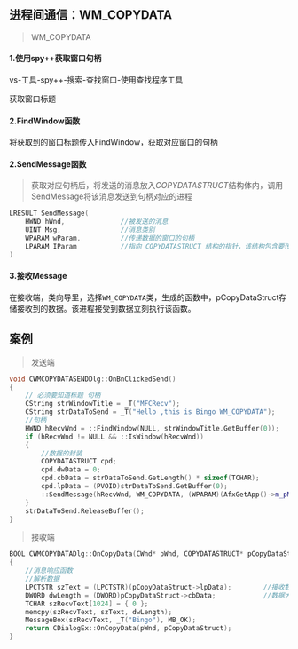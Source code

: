## 进程间通信：WM_COPYDATA

> WM_COPYDATA

#### 1.使用spy++获取窗口句柄

vs-工具-spy++-搜索-查找窗口-使用查找程序工具

获取窗口标题

#### 2.FindWindow函数

将获取到的窗口标题传入FindWindow，获取对应窗口的句柄

#### 2.SendMessage函数

> 获取对应句柄后，将发送的消息放入*COPYDATASTRUCT*结构体内，调用SendMessage将该消息发送到句柄对应的进程

```C++
LRESULT SendMessage(
    HWND hWnd,				//被发送的消息
    UINT Msg,				//消息类别
    WPARAM wParam,			//传递数据的窗口的句柄
    LPARAM IParam			//指向 COPYDATASTRUCT 结构的指针，该结构包含要传递的数据。
)
```

#### 3.接收Message

在接收端，类向导里，选择`WM_COPYDATA`类，生成的函数中，pCopyDataStruct存储接收到的数据。该进程接受到数据立刻执行该函数。



## 案例

> 发送端

```C++
void CWMCOPYDATASENDDlg::OnBnClickedSend()
{
    // 必须要知道标题 句柄
    CString strWindowTitle = _T("MFCRecv");
    CString strDataToSend = _T("Hello ,this is Bingo WM_COPYDATA");
    //句柄
    HWND hRecvWnd = ::FindWindow(NULL, strWindowTitle.GetBuffer(0));
    if (hRecvWnd != NULL && ::IsWindow(hRecvWnd))
    {
        //数据的封装
        COPYDATASTRUCT cpd;
        cpd.dwData = 0;
        cpd.cbData = strDataToSend.GetLength() * sizeof(TCHAR);
        cpd.lpData = (PVOID)strDataToSend.GetBuffer(0);
        ::SendMessage(hRecvWnd, WM_COPYDATA, (WPARAM)(AfxGetApp()->m_pMainWnd),(LPARAM)&cpd);
    }
    strDataToSend.ReleaseBuffer();
}
```

> 接收端

```C++
BOOL CWMCOPYDATADlg::OnCopyData(CWnd* pWnd, COPYDATASTRUCT* pCopyDataStruct)
{
    //消息响应函数
    //解析数据
    LPCTSTR szText = (LPCTSTR)(pCopyDataStruct->lpData);		//接收数据
    DWORD dwLength = (DWORD)pCopyDataStruct->cbData;			//数据大小
    TCHAR szRecvText[1024] = { 0 };
    memcpy(szRecvText, szText, dwLength);
    MessageBox(szRecvText, _T("Bingo"), MB_OK);
    return CDialogEx::OnCopyData(pWnd, pCopyDataStruct);
}
```

